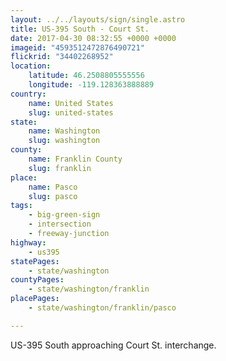 ```yaml
---
layout: ../../layouts/sign/single.astro
title: US-395 South - Court St.
date: 2017-04-30 08:32:55 +0000 +0000
imageid: "4593512472876490721"
flickrid: "34402268952"
location:
    latitude: 46.2508805555556
    longitude: -119.128363888889
country:
    name: United States
    slug: united-states
state:
    name: Washington
    slug: washington
county:
    name: Franklin County
    slug: franklin
place:
    name: Pasco
    slug: pasco
tags:
    - big-green-sign
    - intersection
    - freeway-junction
highway:
    - us395
statePages:
    - state/washington
countyPages:
    - state/washington/franklin
placePages:
    - state/washington/franklin/pasco

---
```

US-395 South approaching Court St. interchange.